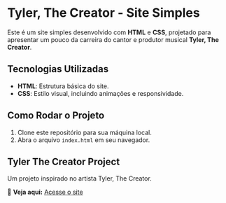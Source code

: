 # Tyler, The Creator - Site Simples

Este é um site simples desenvolvido com **HTML** e **CSS**, projetado para apresentar um pouco da carreira do cantor e produtor musical **Tyler, The Creator**.

## Tecnologias Utilizadas
- **HTML**: Estrutura básica do site.
- **CSS**: Estilo visual, incluindo animações e responsividade.

## Como Rodar o Projeto
1. Clone este repositório para sua máquina local.
2. Abra o arquivo `index.html` em seu navegador.

## Tyler The Creator Project

Um projeto inspirado no artista Tyler, The Creator.

🔗 **Veja aqui:** [Acesse o site](https://samucafront.github.io/TylerTheCreator/)
